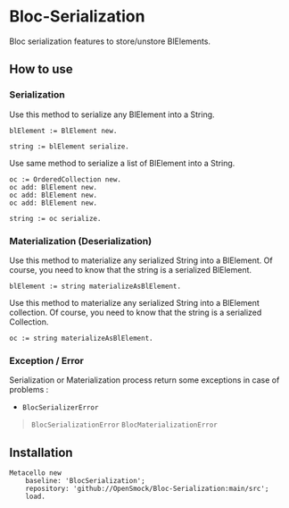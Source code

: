 # Bloc-Serialization
Bloc serialization features to store/unstore BlElements.

## How to use

### Serialization

Use this method to serialize any BlElement into a String.

```smalltalk
blElement := BlElement new.

string := blElement serialize.
```

Use same method to serialize a list of BlElement into a String.

```smalltalk
oc := OrderedCollection new.
oc add: BlElement new.
oc add: BlElement new.
oc add: BlElement new.

string := oc serialize.
```

### Materialization (Deserialization)

Use this method to materialize any serialized String into a BlElement.
Of course, you need to know that the string is a serialized BlElement.

```smalltalk
blElement := string materializeAsBlElement.
```

Use this method to materialize any serialized String into a BlElement collection.
Of course, you need to know that the string is a serialized Collection.

```smalltalk
oc := string materializeAsBlElement.
```

### Exception / Error

Serialization or Materialization process return some exceptions in case of problems : 
- `BlocSerializerError`
>  `BlocSerializationError`
> `BlocMaterializationError`

## Installation

```smalltalk
Metacello new
	baseline: 'BlocSerialization';
	repository: 'github://OpenSmock/Bloc-Serialization:main/src';
	load.
```
